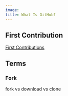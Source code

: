 ```yaml
---
image: 
title: What Is GitHub?
---
```




## First Contribution
[First Contributions](https://github.com/Roshanjossey/first-contributions/blob/master/README.md)

## Terms

### Fork
fork vs download vs clone